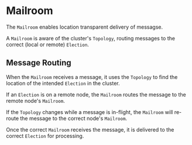 # Mailroom

The `Mailroom` enables location transparent delivery of messagse.

A `Mailroom` is aware of the cluster's `Topology`, routing messages to the
correct (local or remote) `Election`.

## Message Routing

When the `Mailroom` receives a message, it uses the `Topology` to find
the location of the intended `Election` in the cluster.

If an `Election` is on a remote node, the `Mailroom` routes the message
to the remote node's `Mailroom`.

If the `Topology` changes while a message is in-flight, the `Mailroom`
will re-route the message to the correct node's `Mailroom`.

Once the correct `Mailroom` receives the message, it is delivered to
the correct `Election` for processing.
